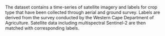 The dataset contains a time-series of satellite imagery and labels for crop type that have been collected through aerial and ground survey. Labels are derived from the survey conducted by the Western Cape Department of Agriculture. Satellite data including multispectral Sentinel-2 are then matched with corresponding labels.